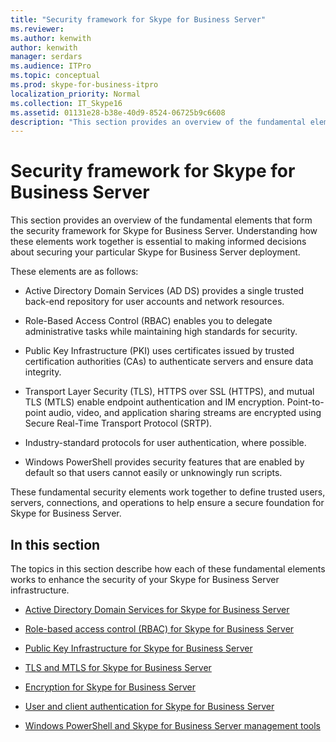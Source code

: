```yaml
---
title: "Security framework for Skype for Business Server"
ms.reviewer: 
ms.author: kenwith
author: kenwith
manager: serdars
ms.audience: ITPro
ms.topic: conceptual
ms.prod: skype-for-business-itpro
localization_priority: Normal
ms.collection: IT_Skype16
ms.assetid: 01131e28-b38e-40d9-8524-06725b9c6608
description: "This section provides an overview of the fundamental elements that form the security framework for Skype for Business Server. Understanding how these elements work together is essential to making informed decisions about securing your particular Skype for Business Server deployment."
---
```


# Security framework for Skype for Business Server
 
This section provides an overview of the fundamental elements that form the security framework for Skype for Business Server. Understanding how these elements work together is essential to making informed decisions about securing your particular Skype for Business Server deployment.
  
These elements are as follows:
  
- Active Directory Domain Services (AD DS) provides a single trusted back-end repository for user accounts and network resources.
    
- Role-Based Access Control (RBAC) enables you to delegate administrative tasks while maintaining high standards for security.
    
- Public Key Infrastructure (PKI) uses certificates issued by trusted certification authorities (CAs) to authenticate servers and ensure data integrity.
    
- Transport Layer Security (TLS), HTTPS over SSL (HTTPS), and mutual TLS (MTLS) enable endpoint authentication and IM encryption. Point-to-point audio, video, and application sharing streams are encrypted using Secure Real-Time Transport Protocol (SRTP).
    
- Industry-standard protocols for user authentication, where possible.
    
- Windows PowerShell provides security features that are enabled by default so that users cannot easily or unknowingly run scripts.
    
These fundamental security elements work together to define trusted users, servers, connections, and operations to help ensure a secure foundation for Skype for Business Server.
  
## In this section

The topics in this section describe how each of these fundamental elements works to enhance the security of your Skype for Business Server infrastructure.
  
- [Active Directory Domain Services for Skype for Business Server](active-directory-domain-services.md)
    
- [Role-based access control (RBAC) for Skype for Business Server](role-based-access-control-rbac.md)
    
- [Public Key Infrastructure for Skype for Business Server](public-key-infrastructure-for-skype.md)
    
- [TLS and MTLS for Skype for Business Server](tls-and-mtls.md)
    
- [Encryption for Skype for Business Server](encryption.md)
    
- [User and client authentication for Skype for Business Server](user-and-client-authentication.md)
    
- [Windows PowerShell and Skype for Business Server management tools](management-tools.md)
    

